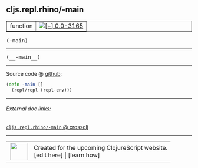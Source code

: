 ## cljs.repl.rhino/-main



 <table border="1">
<tr>
<td>function</td>
<td><a href="https://github.com/cljsinfo/cljs-api-docs/tree/0.0-3165"><img valign="middle" alt="[+] 0.0-3165" title="Added in 0.0-3165" src="https://img.shields.io/badge/+-0.0--3165-lightgrey.svg"></a> </td>
</tr>
</table>

<samp>(-main)</samp><br>

---

 <samp>
(__-main__)<br>
</samp>

---







Source code @ [github]():

```clj
(defn -main []
  (repl/repl (repl-env)))
```

<!--
Repo - tag - source tree - lines:

 <pre>

</pre>

-->

---



###### External doc links:

[`cljs.repl.rhino/-main` @ crossclj](http://crossclj.info/fun/cljs.repl.rhino/-main.html)<br>

---

 <table>
<tr><td>
<img valign="middle" align="right" width="48px" src="http://i.imgur.com/Hi20huC.png">
</td><td>
Created for the upcoming ClojureScript website.<br>
[edit here] | [learn how]
</td></tr></table>

[edit here]:https://github.com/cljsinfo/cljs-api-docs/blob/master/cljsdoc/cljs.repl.rhino/-main.cljsdoc
[learn how]:https://github.com/cljsinfo/cljs-api-docs/wiki/cljsdoc-files

<!--

This information was too distracting to show to readers, but I'll leave it
commented here since it is helpful to:

- pretty-print the data used to generate this document
- and show how to retrieve that data



The API data for this symbol:

```clj
{:ns "cljs.repl.rhino",
 :name "-main",
 :signature ["[]"],
 :name-encode "-main",
 :history [["+" "0.0-3165"]],
 :type "function",
 :full-name-encode "cljs.repl.rhino/-main",
 :source {:code "(defn -main []\n  (repl/repl (repl-env)))",
          :title "Source code",
          :repo "clojurescript",
          :tag "r1.9.14",
          :filename "src/main/clojure/cljs/repl/rhino.clj",
          :lines [218 219],
          :url "https://github.com/clojure/clojurescript/blob/r1.9.14/src/main/clojure/cljs/repl/rhino.clj#L218-L219"},
 :usage ["(-main)"],
 :full-name "cljs.repl.rhino/-main",
 :cljsdoc-url "https://github.com/cljsinfo/cljs-api-docs/blob/master/cljsdoc/cljs.repl.rhino/-main.cljsdoc"}

```

Retrieve the API data for this symbol:

```clj
;; from Clojure REPL
(require '[clojure.edn :as edn])
(-> (slurp "https://raw.githubusercontent.com/cljsinfo/cljs-api-docs/catalog/cljs-api.edn")
    (edn/read-string)
    (get-in [:symbols "cljs.repl.rhino/-main"]))
```

-->
